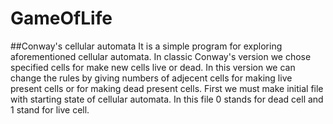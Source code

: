 # GameOfLife
##Conway's cellular automata
It is a simple program for exploring aforementioned cellular automata. 
In classic Conway's version we chose specified cells for make new cells live or dead. 
In this version we can change the rules by giving numbers of adjecent cells for making live present cells or for making dead present cells.
First we must make initial file with starting state of cellular automata. In this file 0 stands for dead cell and 1 stand for live cell. 
